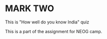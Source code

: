 
# MARK TWO

This is "How well do you know India" quiz

This is a part of the assignment for NEOG camp.
